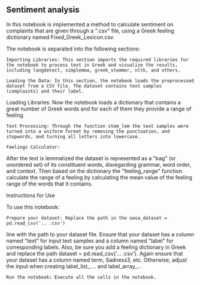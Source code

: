 ## Sentiment analysis

In this notebook is implemented a method to calculate sentiment on complaints that are given through a ".csv" file, using a Greek feeling dictionary named Fixed_Greek_Lexicon.csv.

The notebook is separated into the following sections:

    Importing Libraries: This section imports the required libraries for the notebook to process text in Greek and visualize the results, including langdetect, simplemma, greek_stemmer, nltk, and others.

    Loading the Data: In this section, the notebook loads the preprocessed dataset from a CSV file. The dataset contains text samples (complaints) and their label.

Loading Libraries: Now the notebook loads a dictionary that contains a great number of Greek words and for each of them they provide a range of feeling.

    Text Processing: Through the function stem_lem the text samples were turned into a uniform format by removing the punctuation, and stopwords, and turning all letters into lowercase.

    Feelings Calculator: 
After the text is lemmatized the dataset is represented as a "bag" (or unordered set) of its constituent words, disregarding grammar, word order, and context. 
Then based on the dictionary the "feeling_range"  function calculate the range of a feeling by calculating the mean value of the feeling range of the words that it contains.

Instructions for Use

To use this notebook:

    Prepare your dataset: Replace the path in the oasa_dataset = pd.read_csv('.. .csv')
 line with the path to your dataset file. Ensure that your dataset has a column named "text" for input text samples and a column named "label" for corresponding labels. 
Also, be sure you add a feeling dictionary in Greek and replace the path dataset = pd.read_csv('... .csv'). Again ensure that your dataset has a column named term, Sadness3, etc.
 Otherwise, adjust the input when creating label_list_.... and label_array_...

    Run the notebook: Execute all the cells in the notebook.
